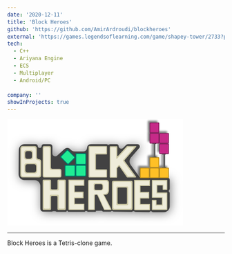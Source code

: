 ```yaml
---
date: '2020-12-11'
title: 'Block Heroes'
github: 'https://github.com/AmirArdroudi/blockheroes'
external: 'https://games.legendsoflearning.com/game/shapey-tower/2733?partner=legends-public&media=game'
tech:
  - C++
  - Ariyana Engine
  - ECS
  - Multiplayer
  - Android/PC

company: ''
showInProjects: true
---
```


![Block Hereos logo](images/bhlogo.png)

---
Block Heroes is a Tetris-clone game. 